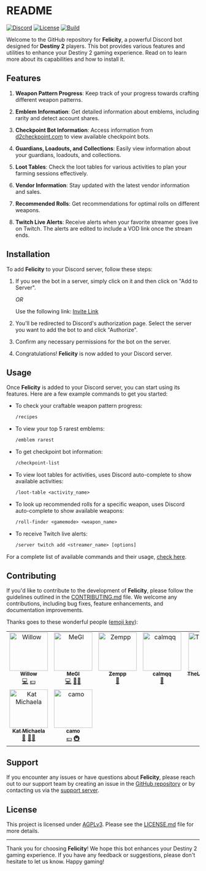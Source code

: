 # README

[![Discord](https://img.shields.io/discord/960484926950637608?color=success&logo=Discord&logoColor=white)](https://discord.gg/JBBqF6Pw2z)
[![License](https://img.shields.io/badge/license-AGPLv3-teal.svg)](https://choosealicense.com/licenses/agpl-3.0/)
[![Build](https://github.com/devFelicity/Bot-Frontend/actions/workflows/build.yml/badge.svg)](https://github.com/devFelicity/Bot-Frontend/actions/workflows/build.yml)

Welcome to the GitHub repository for **Felicity**, a powerful Discord bot designed for **Destiny 2** players. This bot provides various features and utilities to enhance your Destiny 2 gaming experience. Read on to learn more about its capabilities and how to install it.

## Features

1. **Weapon Pattern Progress**: Keep track of your progress towards crafting different weapon patterns.

2. **Emblem Information**: Get detailed information about emblems, including rarity and detect account shares.

3. **Checkpoint Bot Information**: Access information from [d2checkpoint.com](https://d2checkpoint.com) to view available checkpoint bots.

4. **Guardians, Loadouts, and Collections**: Easily view information about your guardians, loadouts, and collections.

5. **Loot Tables**: Check the loot tables for various activities to plan your farming sessions effectively.

6. **Vendor Information**: Stay updated with the latest vendor information and sales.

7. **Recommended Rolls**: Get recommendations for optimal rolls on different weapons.

8. **Twitch Live Alerts**: Receive alerts when your favorite streamer goes live on Twitch. The alerts are edited to include a VOD link once the stream ends.

## Installation

To add **Felicity** to your Discord server, follow these steps:

1. If you see the bot in a server, simply click on it and then click on "Add to Server".

   _OR_

   Use the following link: [Invite Link](https://discord.com/api/oauth2/authorize?client_id=709475072158728283&permissions=17979270414400&scope=bot%20applications.commands)

2. You'll be redirected to Discord's authorization page. Select the server you want to add the bot to and click "Authorize".

3. Confirm any necessary permissions for the bot on the server.

4. Congratulations! **Felicity** is now added to your Discord server.

## Usage

Once **Felicity** is added to your Discord server, you can start using its features. Here are a few example commands to get you started:

- To check your craftable weapon pattern progress:

  ```diff
  /recipes
  ```

- To view your top 5 rarest emblems:

  ```diff
  /emblem rarest
  ```

- To get checkpoint bot information:

  ```diff
  /checkpoint-list
  ```

- To view loot tables for activities, uses Discord auto-complete to show available activities:

  ```diff
  /loot-table <activity_name>
  ```

- To look up recommended rolls for a specific weapon, uses Discord auto-complete to show available weapons:

  ```diff
  /roll-finder <gamemode> <weapon_name>
  ```

- To receive Twitch live alerts:

  ```diff
  /server twitch add <streamer_name> [options]
  ```

For a complete list of available commands and their usage, [check here](https://tryfelicity.one/commands/).

## Contributing

If you'd like to contribute to the development of **Felicity**, please follow the guidelines outlined in the [CONTRIBUTING.md](CONTRIBUTING.md) file. We welcome any contributions, including bug fixes, feature enhancements, and documentation improvements.

Thanks goes to these wonderful people ([emoji key](https://allcontributors.org/docs/en/emoji-key)):

<!-- ALL-CONTRIBUTORS-LIST:START - Do not remove or modify this section -->
<!-- prettier-ignore-start -->
<!-- markdownlint-disable -->
<table>
  <tbody>
    <tr>
      <td align="center" valign="top" width="14.28%"><a href="https://leafhub.dev"><img src="https://avatars.githubusercontent.com/u/1693101?v=4?s=100" width="100px;" alt="Willow"/><br /><sub><b>Willow</b></sub></a><br /><a href="https://github.com/devFelicity/Bot-Frontend/commits?author=axsLeaf" title="Code">💻</a> <a href="#financial-axsLeaf" title="Financial">💵</a></td>
      <td align="center" valign="top" width="14.28%"><a href="https://github.com/EndGameGl"><img src="https://avatars.githubusercontent.com/u/54992889?v=4?s=100" width="100px;" alt="MeGl"/><br /><sub><b>MeGl</b></sub></a><br /><a href="https://github.com/devFelicity/Bot-Frontend/commits?author=EndGameGl" title="Code">💻</a> <a href="#mentoring-EndGameGl" title="Mentoring">🧑‍🏫</a></td>
      <td align="center" valign="top" width="14.28%"><a href="https://www.bungie.net/7/en/User/Profile/254/10910315?bgn=Zempp"><img src="https://avatars.githubusercontent.com/u/90584529?v=4?s=100" width="100px;" alt="Zempp"/><br /><sub><b>Zempp</b></sub></a><br /><a href="#data-Zempp" title="Data">🔣</a></td>
      <td align="center" valign="top" width="14.28%"><a href="https://github.com/calmqq"><img src="https://avatars.githubusercontent.com/u/49577234?v=4?s=100" width="100px;" alt="calmqq"/><br /><sub><b>calmqq</b></sub></a><br /><a href="#data-calmqq" title="Data">🔣</a></td>
      <td align="center" valign="top" width="14.28%"><a href="https://github.com/TheLastJoaquin"><img src="https://avatars.githubusercontent.com/u/108595663?v=4?s=100" width="100px;" alt="TheLastJoaquin"/><br /><sub><b>TheLastJoaquin</b></sub></a><br /><a href="#data-TheLastJoaquin" title="Data">🔣</a></td>
      <td align="center" valign="top" width="14.28%"><a href="https://github.com/Subhaven"><img src="https://avatars.githubusercontent.com/u/30436380?v=4?s=100" width="100px;" alt="Subhaven"/><br /><sub><b>Subhaven</b></sub></a><br /><a href="#design-Subhaven" title="Design">🎨</a></td>
      <td align="center" valign="top" width="14.28%"><a href="https://github.com/quiffboy"><img src="https://avatars.githubusercontent.com/u/11392094?v=4?s=100" width="100px;" alt="Barry Briggs"/><br /><sub><b>Barry Briggs</b></sub></a><br /><a href="#financial-quiffboy" title="Financial">💵</a></td>
    </tr>
    <tr>
      <td align="center" valign="top" width="14.28%"><a href="http://gothfem.me"><img src="https://avatars.githubusercontent.com/u/42180996?v=4?s=100" width="100px;" alt="Kat Michaela"/><br /><sub><b>Kat Michaela</b></sub></a><br /><a href="#tool-gothfemme" title="Tools">🔧</a> <a href="#mentoring-gothfemme" title="Mentoring">🧑‍🏫</a></td>
      <td align="center" valign="top" width="14.28%"><a href="https://d2checkpoint.com/"><img src="https://avatars.githubusercontent.com/u/11087140?v=4?s=100" width="100px;" alt="camo"/><br /><sub><b>camo</b></sub></a><br /><a href="#financial-camohiddendj" title="Financial">💵</a> <a href="#infra-camohiddendj" title="Infrastructure (Hosting, Build-Tools, etc)">🚇</a></td>
    </tr>
  </tbody>
</table>

<!-- markdownlint-restore -->
<!-- prettier-ignore-end -->

<!-- ALL-CONTRIBUTORS-LIST:END -->

## Support

If you encounter any issues or have questions about **Felicity**, please reach out to our support team by creating an issue in the [GitHub repository](https://github.com/devFelicity/Bot-Frontend/issues/new/choose) or by contacting us via the [support server](https://discord.gg/JBBqF6Pw2z).

## License

This project is licensed under [AGPLv3](https://www.gnu.org/licenses/agpl-3.0.en.html). Please see the [LICENSE.md](https://github.com/devFelicity/Bot-Frontend/blob/main/LICENSE.md) file for more details.

---

Thank you for choosing **Felicity**! We hope this bot enhances your Destiny 2 gaming experience. If you have any feedback or suggestions, please don't hesitate to let us know. Happy gaming!
